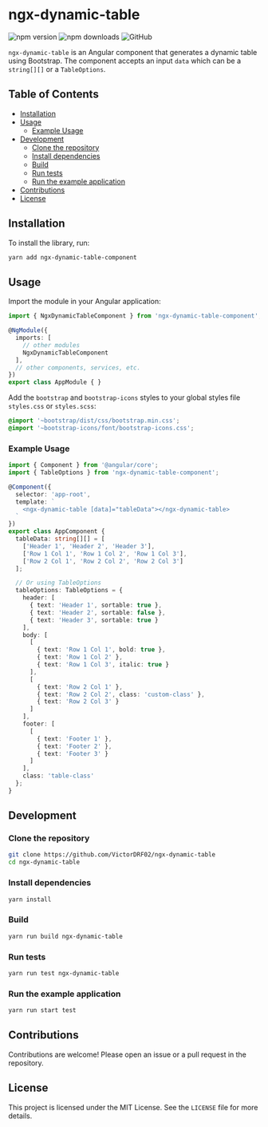# ngx-dynamic-table

![npm version](https://img.shields.io/npm/v/ngx-dynamic-table-component)
![npm downloads](https://img.shields.io/npm/dm/ngx-dynamic-table-component)
![GitHub](https://img.shields.io/github/license/VictorDRF02/ngx-dynamic-table)

`ngx-dynamic-table` is an Angular component that generates a dynamic table using Bootstrap. The component accepts an input `data` which can be a `string[][]` or a `TableOptions`.

## Table of Contents

- [Installation](#installation)
- [Usage](#usage)
  - [Example Usage](#example-usage)
- [Development](#development)
  - [Clone the repository](#clone-the-repository)
  - [Install dependencies](#install-dependencies)
  - [Build](#build)
  - [Run tests](#run-tests)
  - [Run the example application](#run-the-example-application)
- [Contributions](#contributions)
- [License](#license)

## Installation

To install the library, run:

```bash
yarn add ngx-dynamic-table-component
```

## Usage

Import the module in your Angular application:

```typescript
import { NgxDynamicTableComponent } from 'ngx-dynamic-table-component';

@NgModule({
  imports: [
    // other modules
    NgxDynamicTableComponent
  ],
  // other components, services, etc.
})
export class AppModule { }
```

Add the `bootstrap` and `bootstrap-icons` styles to your global styles file `styles.css` or `styles.scss`:

```css
@import '~bootstrap/dist/css/bootstrap.min.css';
@import '~bootstrap-icons/font/bootstrap-icons.css';
```

### Example Usage

```typescript
import { Component } from '@angular/core';
import { TableOptions } from 'ngx-dynamic-table-component';

@Component({
  selector: 'app-root',
  template: `
    <ngx-dynamic-table [data]="tableData"></ngx-dynamic-table>
  `
})
export class AppComponent {
  tableData: string[][] = [
    ['Header 1', 'Header 2', 'Header 3'],
    ['Row 1 Col 1', 'Row 1 Col 2', 'Row 1 Col 3'],
    ['Row 2 Col 1', 'Row 2 Col 2', 'Row 2 Col 3']
  ];

  // Or using TableOptions
  tableOptions: TableOptions = {
    header: [
      { text: 'Header 1', sortable: true },
      { text: 'Header 2', sortable: false },
      { text: 'Header 3', sortable: true }
    ],
    body: [
      [
        { text: 'Row 1 Col 1', bold: true },
        { text: 'Row 1 Col 2' },
        { text: 'Row 1 Col 3', italic: true }
      ],
      [
        { text: 'Row 2 Col 1' },
        { text: 'Row 2 Col 2', class: 'custom-class' },
        { text: 'Row 2 Col 3' }
      ]
    ],
    footer: [
      [
        { text: 'Footer 1' },
        { text: 'Footer 2' },
        { text: 'Footer 3' }
      ]
    ],
    class: 'table-class'
  };
}
```

## Development

### Clone the repository

```bash
git clone https://github.com/VictorDRF02/ngx-dynamic-table
cd ngx-dynamic-table
```

### Install dependencies

```bash
yarn install
```

### Build

```bash
yarn run build ngx-dynamic-table
```

### Run tests

```bash
yarn run test ngx-dynamic-table
```

### Run the example application

```bash
yarn run start test
```

## Contributions

Contributions are welcome! Please open an issue or a pull request in the repository.

## License

This project is licensed under the MIT License. See the `LICENSE` file for more details.
